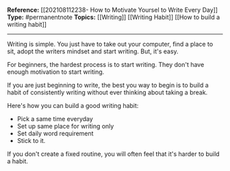 **Reference:** [[202108112238- How to Motivate Yoursel to Write Every Day]]
**Type:** #permanentnote 
**Topics:** [[Writing]] [[Writing Habit]] [[How to build a writing habit]]

----
Writing is simple. You just have to take out your computer, find a place to sit, adopt the writers mindset and start writing. But, it's easy. 

For beginners, the hardest process is to start writing. They don't have enough motivation to start writing. 

If you are just beginning to write, the best you way to begin is to build a habit of consistently writing without ever thinking about taking a break.

Here's how you can build a good writing habit:
- Pick a same time everyday
- Set up same place for writing only 
- Set daily word requirement
- Stick to it. 

If you don't create a fixed routine, you will often feel that it's harder to build a habit.

